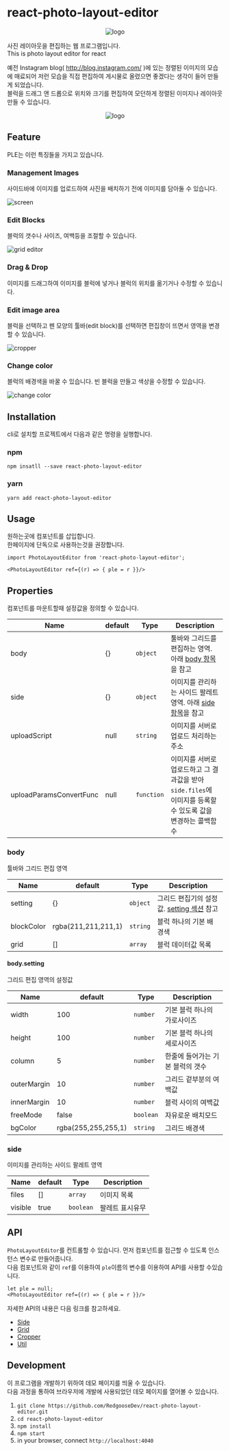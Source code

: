 # react-photo-layout-editor

<p align="center">
<img src="https://github.com/RedgooseDev/react-photo-layout-editor/blob/master/assets/logo.jpg" alt="logo">
</p>

사진 레이아웃을 편집하는 웹 프로그램입니다.  
This is photo layout editor for react

예전 Instagram blog( http://blog.instagram.com/ )에 있는 정렬된 이미지의 모습에 매료되어 저런 모습을 직접 편집하여 게시물로 올렸으면 좋겠다는 생각이 들어 만들게 되었습니다.  
블럭을 드래그 앤 드롭으로 위치와 크기를 편집하여 모던하게 정렬된 이미지나 레이아웃 만들 수 있습니다.

<p align="center">
<img src="https://github.com/RedgooseDev/react-photo-layout-editor/blob/master/assets/play_mov.gif" alt="logo">
</p>


## Feature

PLE는 이런 특징들을 가지고 있습니다.

### Management Images

사이드바에 이미지를 업로드하여 사진을 배치하기 전에 이미지를 담아둘 수 있습니다.

![screen](https://github.com/RedgooseDev/react-photo-layout-editor/blob/master/assets/screen_1.jpg)

### Edit Blocks

블럭의 갯수나 사이즈, 여백등을 조절할 수 있습니다.

![grid editor](https://github.com/RedgooseDev/react-photo-layout-editor/blob/master/assets/screen_2.jpg)

### Drag \& Drop

이미지를 드래그하여 이미지를 블럭에 넣거나 블럭의 위치를 옮기거나 수정할 수 있습니다.

### Edit image area

블럭을 선택하고 펜 모양의 툴바(edit block)를 선택하면 편집창이 뜨면서 영역을 변경할 수 있습니다.

![cropper](https://github.com/RedgooseDev/react-photo-layout-editor/blob/master/assets/screen_4.jpg)

### Change color

블럭의 배경색을 바꿀 수 있습니다. 빈 블럭을 만들고 색상을 수정할 수 있습니다.

![change color](https://github.com/RedgooseDev/react-photo-layout-editor/blob/master/assets/screen_3.jpg)


## Installation

cli로 설치할 프로젝트에서 다음과 같은 명령을 실행합니다.

### npm

`npm insatll --save react-photo-layout-editor`

### yarn

`yarn add react-photo-layout-editor`


## Usage

원하는곳에 컴포넌트를 삽입합니다.  
한페이지에 단독으로 사용하는것을 권장합니다.

```
import PhotoLayoutEditor from 'react-photo-layout-editor';

<PhotoLayoutEditor ref={(r) => { ple = r }}/>
```


## Properties

컴포넌트를 마운트할때 설정값을 정의할 수 있습니다.

| Name | default | Type | Description |
| ---- | ------- | ---- | ----------- |
| body | {} | `object` | 툴바와 그리드를 편집하는 영역. 아래 [body 항목](https://github.com/RedgooseDev/react-photo-layout-editor#body)을 참고 |
| side | {} | `object` | 이미지를 관리하는 사이드 팔레트 영역. 아래 [side 항목](https://github.com/RedgooseDev/react-photo-layout-editor#side)을 참고 |
| uploadScript | null | `string` | 이미지를 서버로 업로드 처리하는 주소 |
| uploadParamsConvertFunc | null | `function` | 이미지를 서버로 업로드하고 그 결과값을 받아 `side.files`에 이미지를 등록할 수 있도록 값을 변경하는 콜백함수 |

### body

툴바와 그리드 편집 영역

| Name | default | Type | Description |
| ---- | ------- | ---- | ----------- |
| setting | {} | `object` | 그리드 편집기의 설정값. [setting 섹션](https://github.com/RedgooseDev/react-photo-layout-editor#bodysetting) 참고 |
| blockColor | rgba(211,211,211,1) | `string` | 블럭 하나의 기본 배경색 |
| grid | [] | `array` | 블럭 데이터값 목록 |

#### body.setting

그리드 편집 영역의 설정값

| Name | default | Type | Description |
| ---- | ------- | ---- | ----------- |
| width | 100 | `number` | 기본 블럭 하나의 가로사이즈 |
| height | 100 | `number` | 기본 블럭 하나의 세로사이즈 |
| column | 5 | `number` | 한줄에 들어가는 기본 블럭의 갯수 |
| outerMargin | 10 | `number` | 그리드 겉부분의 여백값 |
| innerMargin | 10 | `number` | 블럭 사이의 여백값 |
| freeMode | false | `boolean` | 자유로운 배치모드 |
| bgColor | rgba(255,255,255,1) | `string` | 그리드 배경색 |

### side

이미지를 관리하는 사이드 팔레트 영역

| Name | default | Type | Description |
| ---- | ------- | ---- | ----------- |
| files | [] | `array` | 이미지 목록 |
| visible | true | `boolean` | 팔레트 표시유무 |


## API

`PhotoLayoutEditor`를 컨트롤할 수 있습니다. 먼저 컴포넌트를 접근할 수 있도록 인스턴스 변수로 만들어줍니다.  
다음 컴포넌트와 같이 `ref`를 이용하여 `ple`이름의 변수를 이용하여 API를 사용할 수있습니다.

```
let ple = null;
<PhotoLayoutEditor ref={(r) => { ple = r }}/>
```

자세한 API의 내용은 다음 링크를 참고하세요.

- [Side](https://github.com/RedgooseDev/react-photo-layout-editor/wiki/API.Side)
- [Grid](https://github.com/RedgooseDev/react-photo-layout-editor/wiki/API.Grid)
- [Cropper](https://github.com/RedgooseDev/react-photo-layout-editor/wiki/API.Cropper)
- [Util](https://github.com/RedgooseDev/react-photo-layout-editor/wiki/API.Util)


## Development

이 프로그램을 개발하기 위하여 데모 페이지를 띄울 수 있습니다.  
다음 과정을 통하여 브라우저에 개발에 사용되었던 데모 페이지를 열어볼 수 있습니다.

1. `git clone https://github.com/RedgooseDev/react-photo-layout-editor.git`
1. `cd react-photo-layout-editor`
1. `npm install`
1. `npm start`
1. in your browser, connect `http://localhost:4040`
